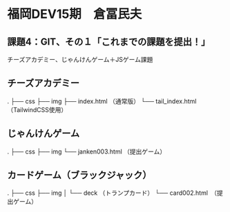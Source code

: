 # 福岡DEV15期　倉冨民夫
## 課題4：GIT、その１「これまでの課題を提出！」
チーズアカデミー、じゃんけんゲーム＋JSゲーム課題

## チーズアカデミー
.
├── css
├── img
├── index.html  （通常版）
└── tail_index.html  （TailwindCSS使用）

## じゃんけんゲーム
.
├── css
├── img
└── janken003.html （提出ゲーム）

## カードゲーム（ブラックジャック）
.
├── css
├── img
│   └── deck   （トランプカード）
└── card002.html　（提出ゲーム）
